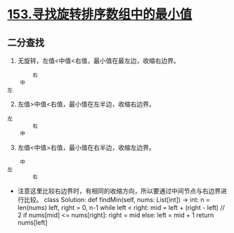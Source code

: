 # [153.寻找旋转排序数组中的最小值](https://leetcode-cn.com/problems/find-minimum-in-rotated-sorted-array/)
## 二分查找


1. 无旋转，左值<中值<右值，最小值在最左边，收缩右边界。
```
        右
    中
左
```
2. 左值>中值<右值，最小值在左半边，收缩右边界。
```
左
        右
    中
```
3. 左值<中值>右值，最小值在右半边，收缩左边界。
```
    中  
左
        右
```
+ 注意这里比较右边界时，有相同的收缩方向，所以要通过中间节点与右边界进行比较。
class Solution:
    def findMin(self, nums: List[int]) -> int:
        n = len(nums)
        left, right = 0, n-1
        while left < right:
            mid = left + (right - left) // 2
            if nums[mid] <= nums[right]:
                right = mid
            else:
                left = mid + 1
        return nums[left]
```